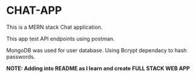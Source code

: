 # CHAT-APP

This is a MERN stack Chat application. 

This app test API endpoints using postman. 

MongoDB was used for user database. Using Bcrypt dependacy to hash passwords.

**NOTE: Adding into README as I learn and create FULL STACK WEB APP**

